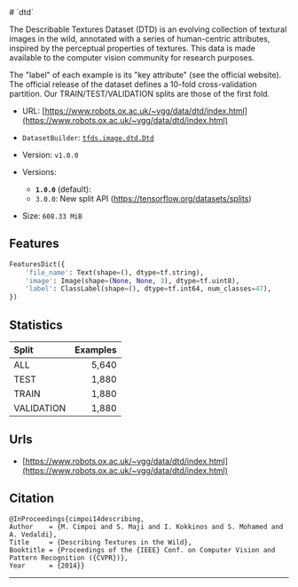 <div itemscope itemtype="http://schema.org/Dataset">
  <div itemscope itemprop="includedInDataCatalog" itemtype="http://schema.org/DataCatalog">
    <meta itemprop="name" content="TensorFlow Datasets" />
  </div>
  <meta itemprop="name" content="dtd" />
  <meta itemprop="description" content="The Describable Textures Dataset (DTD) is an evolving collection of textural&#10;images in the wild, annotated with a series of human-centric attributes,&#10;inspired by the perceptual properties of textures. This data is made available&#10;to the computer vision community for research purposes.&#10;&#10;The &quot;label&quot; of each example is its &quot;key attribute&quot; (see the official website).&#10;The official release of the dataset defines a 10-fold cross-validation&#10;partition. Our TRAIN/TEST/VALIDATION splits are those of the first fold.&#10;&#10;&#10;To use this dataset:&#10;&#10;```python&#10;import tensorflow_datasets as tfds&#10;&#10;ds = tfds.load('dtd', split='train')&#10;for ex in ds.take(4):&#10;  print(ex)&#10;```&#10;&#10;See [the guide](https://www.tensorflow.org/datasets/overview) for more&#10;informations on [tensorflow_datasets](https://www.tensorflow.org/datasets).&#10;&#10;" />
  <meta itemprop="url" content="https://www.tensorflow.org/datasets/catalog/dtd" />
  <meta itemprop="sameAs" content="https://www.robots.ox.ac.uk/~vgg/data/dtd/index.html" />
  <meta itemprop="citation" content="@InProceedings{cimpoi14describing,&#10;Author    = {M. Cimpoi and S. Maji and I. Kokkinos and S. Mohamed and A. Vedaldi},&#10;Title     = {Describing Textures in the Wild},&#10;Booktitle = {Proceedings of the {IEEE} Conf. on Computer Vision and Pattern Recognition ({CVPR})},&#10;Year      = {2014}}&#10;" />
</div>
# `dtd`

The Describable Textures Dataset (DTD) is an evolving collection of textural
images in the wild, annotated with a series of human-centric attributes,
inspired by the perceptual properties of textures. This data is made available
to the computer vision community for research purposes.

The "label" of each example is its "key attribute" (see the official website).
The official release of the dataset defines a 10-fold cross-validation
partition. Our TRAIN/TEST/VALIDATION splits are those of the first fold.

*   URL:
    [https://www.robots.ox.ac.uk/~vgg/data/dtd/index.html](https://www.robots.ox.ac.uk/~vgg/data/dtd/index.html)
*   `DatasetBuilder`:
    [`tfds.image.dtd.Dtd`](https://github.com/tensorflow/datasets/tree/master/tensorflow_datasets/image/dtd.py)
*   Version: `v1.0.0`
*   Versions:

    *   **`1.0.0`** (default):
    *   `3.0.0`: New split API (https://tensorflow.org/datasets/splits)

*   Size: `608.33 MiB`

## Features
```python
FeaturesDict({
    'file_name': Text(shape=(), dtype=tf.string),
    'image': Image(shape=(None, None, 3), dtype=tf.uint8),
    'label': ClassLabel(shape=(), dtype=tf.int64, num_classes=47),
})
```

## Statistics

Split      | Examples
:--------- | -------:
ALL        | 5,640
TEST       | 1,880
TRAIN      | 1,880
VALIDATION | 1,880

## Urls

*   [https://www.robots.ox.ac.uk/~vgg/data/dtd/index.html](https://www.robots.ox.ac.uk/~vgg/data/dtd/index.html)

## Citation
```
@InProceedings{cimpoi14describing,
Author    = {M. Cimpoi and S. Maji and I. Kokkinos and S. Mohamed and A. Vedaldi},
Title     = {Describing Textures in the Wild},
Booktitle = {Proceedings of the {IEEE} Conf. on Computer Vision and Pattern Recognition ({CVPR})},
Year      = {2014}}
```

--------------------------------------------------------------------------------
